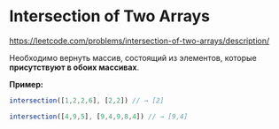 # Intersection of Two Arrays
https://leetcode.com/problems/intersection-of-two-arrays/description/

Необходимо вернуть массив, состоящий из элементов, которые **присутствуют в обоих массивах**.

**Пример:**
```js
intersection([1,2,2,6], [2,2]) // → [2]

intersection([4,9,5], [9,4,9,8,4]) // → [9,4]
```